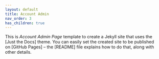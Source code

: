 ```yaml
---
layout: default
title: Account Admin
nav_order: 3
has_children: true
---
```


This is *Account Admin Page* template to create a Jekyll site that uses the [Just the Docs] theme. You can easily set the created site to be published on [GitHub Pages] – the [README] file explains how to do that, along with other details.